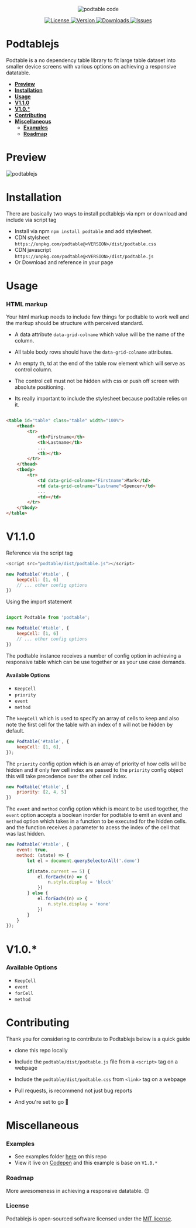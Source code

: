 <p align="center"><img src="/art/code.png" alt="podtable code"></p>

<p align="center">
    <a href="https://github.com/inlogicstudio/podtable">
        <img src="https://badgen.net/github/license/inlogicstudio/podtable?color=green" alt="License">
    </a>
    <a href="https://www.npmjs.com/package/podtable">
        <img src="https://badgen.net/npm/v/podtable?color=red" alt="Version">
    </a>
    <a href="https://www.npmjs.com/package/podtable">
        <img src="https://badgen.net/npm/dt/podtable" alt="Downloads">
    </a>
    <a href="https://github.com/inlogicstudio/podtable">
        <img src="https://img.shields.io/github/issues/inlogicstudio/podtable" alt="Issues">
    </a>
    
</p>

# Podtablejs

Podtable is a no dependency table library to fit large table dataset into smaller device screens with various options on achieving a responsive datatable.

- [**Preview**](#preview)
- [**Installation**](#installation)
- [**Usage**](#usage)
- [**V1.1.0**](#v110)
- [**V1.0.***](#v10)
- [**Contributing**](#contributing)
- [**Miscellaneous**](#miscellaneous)
    - [**Examples**](#examples)
    - [**Roadmap**](#roadmap)


# Preview

![podtablejs](art/podtablejs.png)

# Installation

There are basically two ways to install podtablejs via npm or download and include via script tag

* Install via npm `npm install podtable` and add stylesheet.
* CDN stylsheet `https://unpkg.com/podtable@<VERSION>/dist/podtable.css` 
* CDN javascript `https://unpkg.com/podtable@<VERSION>/dist/podtable.js`
* Or Download and reference in your page


# Usage

### HTML markup

Your html markup needs to include few things for podtable to work well and the markup should be structure with perceived standard.

* A data attribute `data-grid-colname` which value will be the name of the column.

* All table body rows should have the `data-grid-colname` attributes.

* An empty th, td at the end of the table row element which will serve as control column.

* The control cell must not be hidden with css or push off screen with absolute positioning.

* Its really important to include the stylesheet because podtable relies on it.


```html

<table id="table" class="table" width="100%">
    <thead>
        <tr>
            <th>Firstname</th>
            <th>Lastname</th>
            ...
            <th></th>
        </tr>
    </thead>
    <tbody>
        <tr>
            <td data-grid-colname="Firstname">Mark</td>
            <td data-grid-colname="Lastname">Spencer</td>
            ...
            <td></td>
        </tr>
    </tbody>
</table>

```

# V1.1.0

Reference via the script tag
```js
<script src="podtable/dist/podtable.js"></script> 

new Podtable('#table', {
    keepCell: [1, 6]
    // ... other config options
})

```

Using the import statement 

```js

import Podtable from 'podtable';

new Podtable('#table', {
    keepCell: [1, 6]
    // ... other config options
})

```

The podtable instance receives a number of config option in achieving a responsive table which can be use together or as your use case demands.

#### Available Options

* `KeepCell`
* `priority`
* `event`
* `method`

The `keepCell` which is used to specify an array of cells to keep
and also note the first cell for the table with an index of `0` will not be hidden by default.

```js
new Podtable('#table', {
    keepCell: [1, 6],
});
```

The `priority` config option which is an array of priority of how cells will be hidden and if only few cell index are passed to the `priority` config object this will take precedence over the other cell index.

```js
new Podtable('#table', {
    priority: [2, 4, 5]
})
```
The `event` and `method` config option which is meant to be used together, the `event` option accepts a boolean inorder for podtable to emit an event and `method` option which takes in a function to be executed for the hidden cells. and the function receives a parameter to acess the index of the cell that was last hidden.

```js
new Podtable('#table', {
    event: true,
    method: (state) => {
        let el = document.querySelectorAll('.demo')

        if(state.current == 5) {
            el.forEach((n) => {
                n.style.display = 'block'
            }) 
        } else {
            el.forEach((n) => {
                n.style.display = 'none'
            })
        }
    }
});
```

# V1.0.*

### Available Options
* `KeepCell`
* `event`
* `forCell`
* `method`


# Contributing

Thank you for considering to contribute to Podtablejs below is a quick guide

* clone this repo locally

* Include the `podtable/dist/podtable.js` file from a `<script>` tag on a webpage
* Include the  `podtable/dist/podtable.css` from `<link>` tag on a webpage

* Pull requests, is recommend not just bug reports 
* And you're set to go &#128079;


# Miscellaneous

### Examples

* See examples folder [here](examples/index.html) on this repo
* View it live on [Codepen](https://codepen.io/inlogicstudio/pen/BaZyyGZ) and this example is base on `V1.0.*`

### Roadmap
More awesomeness in achieving a responsive datatable. &#128522;

### License

Podtablejs is open-sourced software licensed under the [MIT license](LICENSE.md).